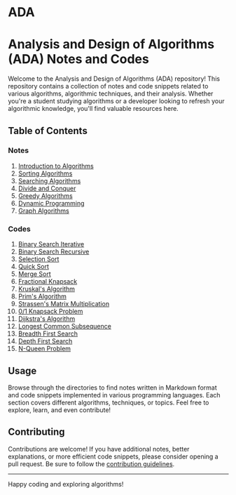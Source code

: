 # ADA
# Analysis and Design of Algorithms (ADA) Notes and Codes
Welcome to the Analysis and Design of Algorithms (ADA) repository! This repository contains a collection of notes and code snippets related to various algorithms, algorithmic techniques, and their analysis. Whether you're a student studying algorithms or a developer looking to refresh your algorithmic knowledge, you'll find valuable resources here.

## Table of Contents
### Notes
1. [Introduction to Algorithms](Notes/Introduction_To_Algorithms.md)
2. [Sorting Algorithms](Notes/Sorting_Algorithms.md)
3. [Searching Algorithms](NotesSearching_Algorithms.md)
4. [Divide and Conquer](Notes/Divide_And_Conquer.md)
5. [Greedy Algorithms](Notes/Greedy_Algorithms.md)
6. [Dynamic Programming](Notes/Dynamic_Programming,md)
7. [Graph Algorithms](Notes/graph_algorithms.md)

### Codes
1. [Binary Search Iterative](Codes/Binary_Search_Iterative.c)
2. [Binary Search Recursive](Codes/Binary_Search_Recursive.c)
3. [Selection Sort](Codes/Selection_Sort.c)
4. [Quick Sort](Codes/Quick_Sort.c)
5. [Merge Sort](Codes/Merge_Sort.c)
6. [Fractional Knapsack](Codes/Fractional_Knapsack.c)
7. [Kruskal's Algorithm](Codes/Kruskal's_Algorithm.c)
8. [Prim's Algorithm](Codes/Prim's_Algorithm.c)
9. [Strassen's Matrix Multiplication](Codes/Strassen's_Matrix_Multiplication.c)
10. [0/1 Knapsack Problem](Codes/0/1Knapsack_Problem.c)
11. [Dijkstra's Algorithm](Codes/Dijkstra's_Algorithm.c)
12. [Longest Common Subsequence](Codes/Longest_Common_Subsequence.c)
13. [Breadth First Search](Codes/Breadth_First_Search.c)
14. [Depth First Search](Codes/Depth_First_Search.c)
15. [N-Queen Problem](Codes/N-queen.c)


## Usage
Browse through the directories to find notes written in Markdown format and code snippets implemented in various programming languages. Each section covers different algorithms, techniques, or topics. Feel free to explore, learn, and even contribute!

## Contributing
Contributions are welcome! If you have additional notes, better explanations, or more efficient code snippets, please consider opening a pull request. Be sure to follow the [contribution guidelines](CONTRIBUTING.md).


---

Happy coding and exploring algorithms!
